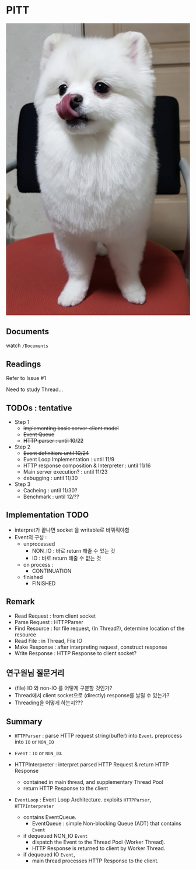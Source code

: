 # PITT

![logo](Logo.png)


## Documents
watch `/Documents`

## Readings
Refer to Issue #1

Need to study Thread...

## TODOs : tentative
* Step 1
  - ~~implementing basic server-client model~~
  - ~~Event Queue~~
  - ~~HTTP parser : until 10/22~~
* Step 2
  - ~~Event definition: until 10/24~~
  - Event Loop Implementation : until 11/9
  - HTTP response composition & Interpreter : until 11/16
  - Main server execution? : until 11/23
  - debugging : until 11/30
* Step 3
  - Cacheing : until 11/30?
  - Benchmark : until 12/??

## Implementation TODO
  * interpret가 끝나면 socket 을 writable로 바꿔줘야함
  * Event의 구성 :
    * unprocessed
      * NON_IO : 바로 return 해줄 수 있는 것
      * IO : 바로 return 해줄 수 없는 것
    * on process :
      * CONTINUATION
    * finished
      * FINISHED


## Remark
  * Read Request : from client socket
  * Parse Request : HTTPParser
  * Find Resource : for file request, (In Thread?), determine location of the resource
  * Read File : in Thread, File IO
  * Make Response : after interpreting request, construct response
  * Write Response : HTTP Response to client socket?

## 연구원님 질문거리
  * (file) IO 와 non-IO 를 어떻게 구분할 것인가?
  * Thread에서 client socket으로 (directly) response를 날릴 수 있는가?
  * Threading을 어떻게 하는지???

## Summary
* `HTTPParser` : parse HTTP request string(buffer) into `Event`. preprocess into `IO` or `NON_IO`
* `Event` : `IO` or `NON_IO`.
* HTTPInterpreter : interpret parsed HTTP Request & return HTTP Response
  - contained in main thread, and supplementary Thread Pool
  - return HTTP Response to the client

* `EventLoop` : Event Loop Architecture. exploits `HTTPParser`, `HTTPInterpreter`
  - contains EventQueue.
    + EventQueue : simple Non-blocking Queue (ADT) that contains `Event`
  - if dequeued NON_IO `Event`
    + dispatch the Event to the Thread Pool (Worker Thread).
    + HTTP Response is returned to client by Worker Thread.
  - if dequeued IO `Event`,
    + main thread processes HTTP Response to the client.
